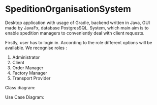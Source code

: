 # SpeditionOrganisationSystem
Desktop application with usage of Gradle, backend written in Java, GUI made by JavaFx, database PostgresSQL.
System, which main aim is to enable spedition managers to conveniently deal with client requests.

Firstly, user has to login in. According to the role different options will be available.
We recognise roles :
1. Administrator
2. Client
3. Order Manager
4. Factory Manager
5. Transport Provider

Class diagram:


Use Case Diagram: 
